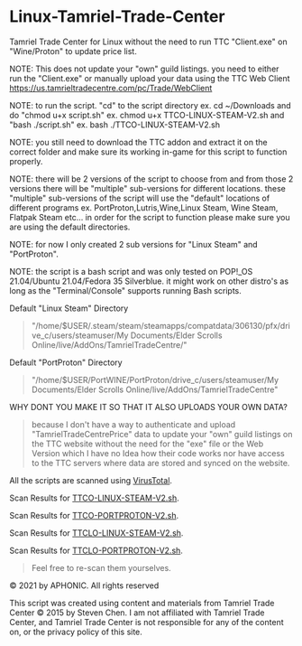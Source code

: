 # Linux-Tamriel-Trade-Center
Tamriel Trade Center for Linux without the need to run TTC "Client.exe" on "Wine/Proton" to update price list.

NOTE: This does not update your "own" guild listings. you need to either run the "Client.exe" or manually upload your data using the TTC Web Client https://us.tamrieltradecentre.com/pc/Trade/WebClient

NOTE: to run the script. "cd" to the script directory ex. cd ~/Downloads and do "chmod u+x script.sh" ex. chmod u+x TTCO-LINUX-STEAM-V2.sh and "bash ./script.sh" ex. bash ./TTCO-LINUX-STEAM-V2.sh

NOTE: you still need to download the TTC addon and extract it on the correct folder and make sure its working in-game for this script to function properly.

NOTE: there will be 2 versions of the script to choose from and from those 2 versions there will be "multiple" sub-versions for different locations. these "multiple" sub-versions of the script will use the "default" locations of different programs ex. PortProton,Lutris,Wine,Linux Steam, Wine Steam, Flatpak Steam etc... in order for the script to function please make sure you are using the default directories.

NOTE: for now I only created 2 sub versions for "Linux Steam" and "PortProton".

NOTE: the script is a bash script and was only tested on POP!_OS 21.04/Ubuntu 21.04/Fedora 35 Silverblue. it might work on other distro's as long as the "Terminal/Console" supports running Bash scripts.


Default "Linux Steam" Directory
> "/home/$USER/.steam/steam/steamapps/compatdata/306130/pfx/drive_c/users/steamuser/My Documents/Elder Scrolls Online/live/AddOns/TamrielTradeCentre/"

Default "PortProton" Directory
> "/home/$USER/PortWINE/PortProton/drive_c/users/steamuser/My Documents/Elder Scrolls Online/live/AddOns/TamrielTradeCentre"


WHY DONT YOU MAKE IT SO THAT IT ALSO UPLOADS YOUR OWN DATA?
> because I don't have a way to authenticate and upload "TamrielTradeCentrePrice" data to update your "own" guild listings on the TTC website without the need for the "exe" file or the Web Version which I have no Idea how their code works nor have access to the TTC servers where data are stored and synced on the website.

All the scripts are scanned using [VirusTotal](https://www.virustotal.com/gui/home/upload).

Scan Results for [TTCO-LINUX-STEAM-V2.sh](https://www.virustotal.com/gui/file/ab8e2998f51d9092eabb7f2ee833334bee35835418a798964d7dd0dfd1d09f42/detection).

Scan Results for [TTCO-PORTPROTON-V2.sh](https://www.virustotal.com/gui/file/9e9d56f4ba75054a2ca2ec846a04da0caf7f54f0603ffd067fc9b78f7076c661/detection).

Scan Results for [TTCLO-LINUX-STEAM-V2.sh](https://www.virustotal.com/gui/file/f8072e123ff48e4a8feb70ad44dd5386c477829fe84ec71f7fdfc09bcbe07260/detection).

Scan Results for [TTCLO-PORTPROTON-V2.sh](https://www.virustotal.com/gui/file/fc553d6593139294b9bd472b1127df1d2d913cfd4bd0434b6e44661ed359bf56/detection).

> Feel free to re-scan them yourselves.

© 2021 by APHONIC. All rights reserved

This script was created using content and materials from Tamriel Trade Center © 2015 by Steven Chen. I am not affiliated with Tamriel Trade Center, and Tamriel Trade Center is not responsible for any of the content on, or the privacy policy of this site.
